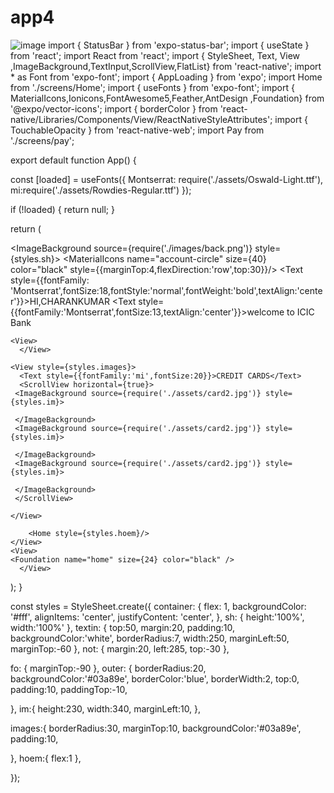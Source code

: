 # app4
![image](https://user-images.githubusercontent.com/98075789/157199286-a4e7348a-1388-4323-8ff7-6daa83fe450b.png)
import { StatusBar } from 'expo-status-bar'; import { useState } from 'react'; import React from 'react'; import { StyleSheet, Text, View ,ImageBackground,TextInput,ScrollView,FlatList} from 'react-native'; import * as Font from 'expo-font'; import { AppLoading } from 'expo'; import Home from './screens/Home'; import { useFonts } from 'expo-font'; import { MaterialIcons,Ionicons,FontAwesome5,Feather,AntDesign ,Foundation} from '@expo/vector-icons'; import { borderColor } from 'react-native/Libraries/Components/View/ReactNativeStyleAttributes'; import { TouchableOpacity } from 'react-native-web'; import Pay from './screens/pay';

export default function App() {

const [loaded] = useFonts({ Montserrat: require('./assets/Oswald-Light.ttf'), mi:require('./assets/Rowdies-Regular.ttf') });

if (!loaded) { return null; }

return (

<ImageBackground source={require('./images/back.png')} style={styles.sh}>
  <View style={styles.outer}>
  <View>
  <MaterialIcons name="account-circle" size={40} color="black" style={{marginTop:4,flexDirection:'row',top:30}}/>
  </View>
  <View>
  <Ionicons name="notifications" size={38} color="black" style={styles.not}/>
    </View>
    <View style={styles.fo}>
  <Text style={{fontFamily: 'Montserrat',fontSize:18,fontStyle:'normal',fontWeight:'bold',textAlign:'center'}}>HI,CHARANKUMAR</Text>
   <Text style={{fontFamily:'Montserrat',fontSize:13,textAlign:'center'}}>welcome to ICIC Bank</Text>
    </View>
    </View>

    <View>
      </View>

    <View style={styles.images}>
      <Text style={{fontFamily:'mi',fontSize:20}}>CREDIT CARDS</Text>
      <ScrollView horizontal={true}>
     <ImageBackground source={require('./assets/card2.jpg')} style={styles.im}>
     
     </ImageBackground>
     <ImageBackground source={require('./assets/card2.jpg')} style={styles.im}>

     </ImageBackground>
     <ImageBackground source={require('./assets/card2.jpg')} style={styles.im}>

     </ImageBackground>
     </ScrollView>
     
    </View>
   <Pay/>
    <View>
    
        <Home style={styles.hoem}/>
    </View>
    <View>
    <Foundation name="home" size={24} color="black" />
      </View>

</ImageBackground>
); }

const styles = StyleSheet.create({ container: { flex: 1, backgroundColor: '#fff', alignItems: 'center', justifyContent: 'center', }, sh: { height:'100%', width:'100%' }, textin: { top:50, margin:20, padding:10, backgroundColor:'white', borderRadius:7, width:250, marginLeft:50, marginTop:-60 }, not: { margin:20, left:285, top:-30 },

fo: { marginTop:-90 }, outer: { borderRadius:20, backgroundColor:'#03a89e', borderColor:'blue', borderWidth:2, top:0, padding:10, paddingTop:-10,

}, im:{ height:230, width:340, marginLeft:10, },

images:{ borderRadius:30, marginTop:10, backgroundColor:'#03a89e', padding:10,

}, hoem:{ flex:1 },

});
